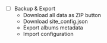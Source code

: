 - [ ] Backup & Export
  - Download all data as ZIP button
  - Download site_config.json
  - Export albums metadata
  - Import configuration